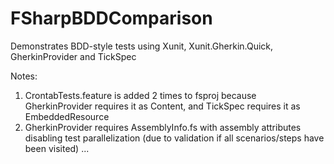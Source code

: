 # FSharpBDDComparison

Demonstrates BDD-style tests using Xunit, Xunit.Gherkin.Quick, GherkinProvider and TickSpec

Notes:

1. CrontabTests.feature is added 2 times to fsproj because GherkinProvider requires it as Content, and TickSpec requires it as EmbeddedResource
1. GherkinProvider requires AssemblyInfo.fs with assembly attributes disabling test parallelization (due to validation if all scenarios/steps have been visited) ...